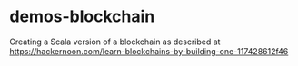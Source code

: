 # demos-blockchain

Creating a Scala version of a blockchain as described at
<https://hackernoon.com/learn-blockchains-by-building-one-117428612f46>


